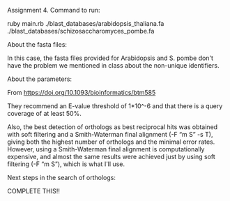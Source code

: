 Assignment 4. Command to run:

ruby main.rb ./blast_databases/arabidopsis_thaliana.fa ./blast_databases/schizosaccharomyces_pombe.fa


About the fasta files:

In this case, the fasta files provided for Arabidopsis and S. pombe don't have the problem we mentioned in class about the non-unique identifiers.


About the parameters:

From https://doi.org/10.1093/bioinformatics/btm585

They recommend an E-value threshold of 1*10^-6 and that there is a query coverage of at least 50%.

Also, the best detection of orthologs as best reciprocal hits was obtained with soft filtering and a Smith-Waterman final alignment (-F “m S” -s T), giving both the highest number of orthologs and the minimal error rates. However, using a Smith-Waterman final alignment is computationally expensive, and almost the same results were achieved just by using soft filtering (-F “m S”), which is what I'll use.


Next steps in the search of orthologs:

COMPLETE THIS!!






